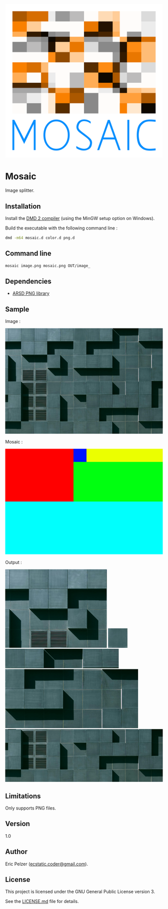 ![](https://github.com/senselogic/MOSAIC/blob/master/LOGO/mosaic.png)

# Mosaic

Image splitter.

## Installation

Install the [DMD 2 compiler](https://dlang.org/download.html) (using the MinGW setup option on Windows).

Build the executable with the following command line :

```bash
dmd -m64 mosaic.d color.d png.d
```

## Command line

```bash
mosaic image.png mosaic.png OUT/image_
```

## Dependencies

*   [ARSD PNG library](https://github.com/adamdruppe/arsd)

## Sample

Image :

![](https://github.com/senselogic/MOSAIC/blob/master/TEST/image.png)

Mosaic :

![](https://github.com/senselogic/MOSAIC/blob/master/TEST/mosaic.png)

Output :

![](https://github.com/senselogic/MOSAIC/blob/master/TEST/OUT/image_1.png)
![](https://github.com/senselogic/MOSAIC/blob/master/TEST/OUT/image_2.png)
![](https://github.com/senselogic/MOSAIC/blob/master/TEST/OUT/image_3.png)
![](https://github.com/senselogic/MOSAIC/blob/master/TEST/OUT/image_4.png)
![](https://github.com/senselogic/MOSAIC/blob/master/TEST/OUT/image_5.png)

## Limitations

Only supports PNG files.

## Version

1.0

## Author

Eric Pelzer (ecstatic.coder@gmail.com).

## License

This project is licensed under the GNU General Public License version 3.

See the [LICENSE.md](LICENSE.md) file for details.
